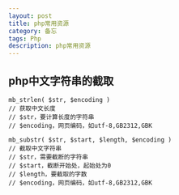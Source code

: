 ```yaml
---
layout: post
title: php常用资源
category: 备忘
tags: Php 
description: php常用资源 
---
```


## php中文字符串的截取
	mb_strlen( $str, $encoding ) 
	// 获取中文长度
	// $str，要计算长度的字符串 
	// $encoding，网页编码，如utf-8,GB2312,GBK 
	
	mb_substr( $str, $start, $length, $encoding ) 
	// 截取中文字符串
	// $str，需要截断的字符串 
	// $start，截断开始处，起始处为0 
	// $length，要截取的字数 
	// $encoding，网页编码，如utf-8,GB2312,GBK 
	
